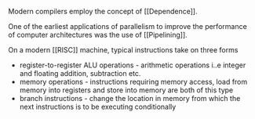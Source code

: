 Modern compilers employ the concept of [[Dependence]].

One of the earliest applications of parallelism to improve the performance of computer architectures was the use of [[Pipelining]].


On a modern [[RISC]] machine, typical instructions take on three forms
- register-to-register ALU operations - arithmetic operations i..e integer and floating addition, subtraction etc.
- memory operations - instructions requiring memory access, load from memory into registers and store into memory are both of this type
- branch instructions - change the location in memory from which the next instructions is to be executing conditionally